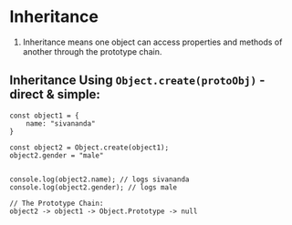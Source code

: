 # Inheritance

1. Inheritance means one object can access properties and methods of another through the prototype chain.

## Inheritance Using `Object.create(protoObj)` - direct & simple:

```JS
const object1 = {
    name: "sivananda"
}

const object2 = Object.create(object1);
object2.gender = "male"


console.log(object2.name); // logs sivananda
console.log(object2.gender); // logs male

// The Prototype Chain:
object2 -> object1 -> Object.Prototype -> null
```
